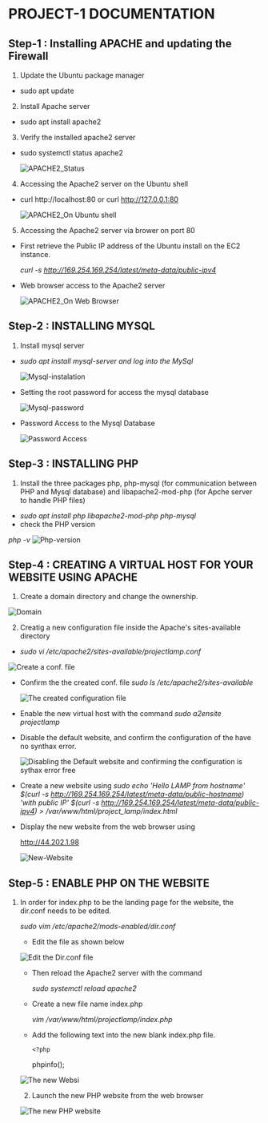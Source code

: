 # PROJECT-1 DOCUMENTATION

##  Step-1 : Installing APACHE and updating the Firewall

1. Update the Ubuntu package manager
- sudo apt update

2. Install Apache server
- sudo apt install apache2

3. Verify the installed apache2 server
- sudo systemctl status apache2

  ![APACHE2_Status](./images/APache2-status.PNG)

4. Accessing the Apache2 server on the Ubuntu shell 
-  curl http://localhost:80 or  curl http://127.0.0.1:80


  
   ![APACHE2_On Ubuntu shell](./images/Apache-view1.PNG)

5. Accessing the Apache2 server via brower on port 80

- First retrieve the Public IP address of the Ubuntu install on the EC2 instance.

  *curl -s http://169.254.169.254/latest/meta-data/public-ipv4*

 - Web browser access to the Apache2 server

   ![APACHE2_On Web Browser](./images/Apache-view2.PNG)


## Step-2 : INSTALLING MYSQL

1. Install mysql server
 - *sudo apt install mysql-server and log into the MySql*

   ![Mysql-instalation](./images/mysql-instalation.PNG)
 - Setting the root password for access the mysql database

   ![Mysql-password](./images/mysql-root-password.PNG)

- Password Access to the Mysql Database

  ![Password Access](./images/Password-access.PNG)


## Step-3 : INSTALLING PHP

1. Install the three packages php, php-mysql (for communication between PHP and Mysql database)  and libapache2-mod-php (for Apche server to handle PHP files)

- *sudo apt install php libapache2-mod-php php-mysql*
- check the PHP version

*php -v*
![Php-version](./images/php-version.PNG)


## Step-4 : CREATING A VIRTUAL HOST FOR YOUR WEBSITE USING APACHE

1. Create a domain directory and change the ownership.

![Domain](./images/domain-folder.PNG)

2. Creatig a new configuration file inside the Apache's sites-available directory
 - *sudo vi /etc/apache2/sites-available/projectlamp.conf*

 ![Create a conf. file](./images/conf-file.PNG)

 - Confirm the the created conf. file
   *sudo ls /etc/apache2/sites-available*

   ![The created configuration file](./images/conf.%20file-confirmation.PNG)

-  Enable the new virtual host with the command 
   *sudo a2ensite projectlamp*
- Disable the default website, and confirm the configuration of the have no synthax error.

   ![Disabling the Default website and confirming the configuration is sythax error free](./images/disable-default.PNG)

- Create a new website using
*sudo echo 'Hello LAMP from hostname' $(curl -s http://169.254.169.254/latest/meta-data/public-hostname) 'with public IP' $(curl -s http://169.254.169.254/latest/meta-data/public-ipv4) > /var/www/html/project_lamp/index.html*

- Display the new website from the web browser using 

    http://44.202.1.98
    
    ![New-Website](./images/new-website.PNG)


 ## Step-5 :  ENABLE PHP ON THE WEBSITE

 1. In order for index.php to be the landing page for the website, the dir.conf needs to be edited.

    *sudo vim /etc/apache2/mods-enabled/dir.conf*

    - Edit the file as shown below

    ![Edit the Dir.conf file](./images/dir.conf.PNG)

    - Then reload the Apache2 server with the command

      *sudo systemctl reload apache2*

    - Create a new file name index.php

      *vim /var/www/html/projectlamp/index.php*

    - Add the following text into the new blank index.php file.
     
          <?php
      phpinfo();

     ![The new Websi](./images/php-content.PNG)

     2. Launch the new PHP website from the web browser

       ![The new PHP website](./images/php-website-new.PNG)

    

       
   


